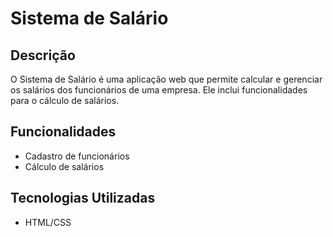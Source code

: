 # Sistema de Salário

## Descrição
O Sistema de Salário é uma aplicação web que permite calcular e gerenciar os salários dos funcionários de uma empresa. Ele inclui funcionalidades para o cálculo de salários.

## Funcionalidades
- Cadastro de funcionários
- Cálculo de salários

## Tecnologias Utilizadas
- HTML/CSS

